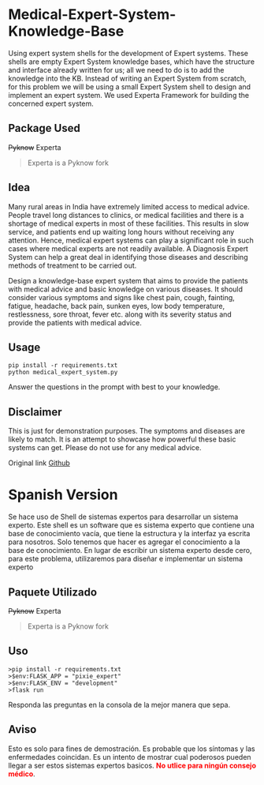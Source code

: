 
Medical-Expert-System-Knowledge-Base
====================================================
Using expert system shells for the development of Expert systems. These shells are empty Expert System knowledge bases, which have the structure and interface already written for us; all we need to do is to add the knowledge into the KB. Instead of writing an Expert System from scratch, for this problem we will be using a small Expert System shell to design and implement an expert system. We used Experta Framework for building the concerned expert system.

Package Used
--------------
 ~~Pyknow~~  Experta

 >Experta is a Pyknow fork

Idea
------------------
Many rural areas in India have extremely limited access to medical advice. People travel long distances to clinics, or medical facilities and there is a shortage of medical experts in most of these facilities. This results in slow service, and patients end up waiting long hours without receiving any attention. Hence, medical expert systems can play a significant role in such cases where medical experts are not readily available. A Diagnosis Expert System can help a great deal in identifying those diseases and describing methods of treatment to be carried out.

Design a knowledge-base expert system that aims to provide the patients with medical advice and basic knowledge on various diseases. It should consider various symptoms and signs like chest pain, cough, fainting, fatigue, headache, back pain, sunken eyes, low body temperature, restlessness, sore throat, fever etc. along with its severity status and provide the patients with medical advice.

Usage
-----------
	pip install -r requirements.txt
	python medical_expert_system.py

Answer the questions in the prompt with best to your knowledge. 


Disclaimer
-------------
This is just for demonstration purposes. The symptoms and diseases are likely to match. It is an attempt to showcase how powerful these basic systems can get. Please do not use for any medical advice. 

Original link [Github](https://github.com/ronak-07/Medical-Expert-System-Knowledge-Base)



Spanish Version
====================================================
Se hace uso de Shell de sistemas expertos para desarrollar un sistema experto. Este shell es un software que es sistema experto que contiene una base de conocimiento vacía, que tiene la estructura y la interfaz ya escrita para nosotros. Solo tenemos que hacer es agregar el conocimiento a la base de conocimiento. En lugar de escribir un sistema experto desde cero, para este problema, utilizaremos para diseñar e implementar un sistema experto

Paquete Utilizado
--------------
 ~~Pyknow~~  Experta

 >Experta is a Pyknow fork

 Uso
-----------
	>pip install -r requirements.txt
	>$env:FLASK_APP = "pixie_expert"
	>$env:FLASK_ENV = "development"
	>flask run

Responda las preguntas en la consola de la mejor manera que sepa. 


Aviso
-------------
Esto es solo para fines de demostración. Es probable que los síntomas y las enfermedades coincidan. Es un intento de mostrar cual poderosos pueden llegar a ser estos sistemas expertos basicos. <span style="color:RED">**No utlice para ningún consejo médico**</span>.
